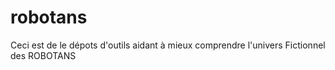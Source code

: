 # robotans
Ceci est de le dépots d'outils aidant à mieux comprendre l'univers Fictionnel des ROBOTANS
